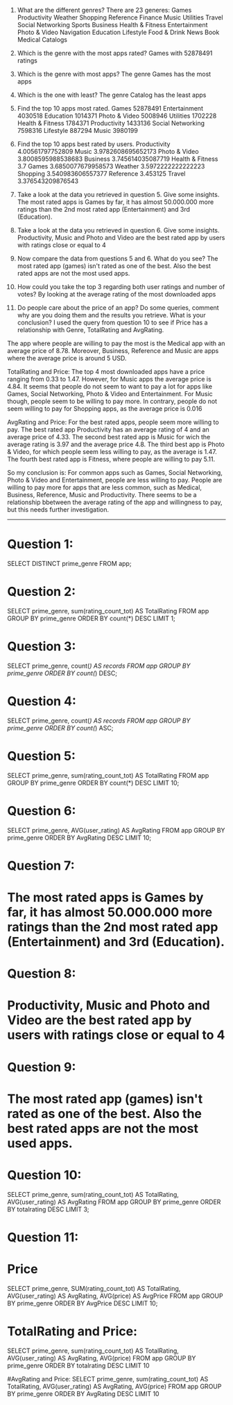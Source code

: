 1. What are the different genres?
There are 23 generes:
Games
Productivity
Weather
Shopping
Reference
Finance
Music
Utilities
Travel
Social Networking
Sports
Business
Health & Fitness
Entertainment
Photo & Video
Navigation
Education
Lifestyle
Food & Drink
News
Book
Medical
Catalogs

2. Which is the genre with the most apps rated?
Games with 52878491 ratings

3. Which is the genre with most apps?
The genre Games has the most apps

4. Which is the one with least?
The genre Catalog has the least apps

5. Find the top 10 apps most rated.
Games	52878491
Entertainment	4030518
Education	1014371
Photo & Video	5008946
Utilities	1702228
Health & Fitness	1784371
Productivity	1433136
Social Networking	7598316
Lifestyle	887294
Music	3980199

6. Find the top 10 apps best rated by users.
Productivity	4.00561797752809
Music	3.9782608695652173
Photo & Video	3.8008595988538683
Business	3.745614035087719
Health & Fitness	3.7
Games	3.6850077679958573
Weather	3.5972222222222223
Shopping	3.540983606557377
Reference	3.453125
Travel	3.376543209876543

7. Take a look at the data you retrieved in question 5. Give some insights.
The most rated apps is Games by far, it has almost 50.000.000 more ratings than the 2nd most rated app (Entertainment) and 3rd (Education).

8. Take a look at the data you retrieved in question 6. Give some insights.
Productivity, Music and Photo and Video are the best rated app by users with ratings close or equal to 4

9. Now compare the data from questions 5 and 6. What do you see?
The most rated app (games) isn't rated as one of the best. Also the best rated apps are not the most used apps.

10. How could you take the top 3 regarding both user ratings and number of votes?
By looking at the average rating of the most downloaded apps

11. Do people care about the price of an app? Do some queries, comment why are you doing them and the results you retrieve. What is your conclusion?
I used the query from question 10 to see if Price has a relationship with Genre, TotalRating and AvgRating. 

The app where people are willing to pay the most is the Medical app with an average price of 8.78. Moreover, Business, Reference and Music are apps where the average price is around 5 USD. 


TotalRating and Price:
The top 4 most downloaded apps have a price ranging from 0.33 to 1.47. However, for Music apps the average price is 4.84. It seems that people do not seem to want to pay a lot for apps like Games, Social Networking, Photo & Video and Entertainment. For Music though, people seem to be willing to pay more. In contrary, people do not seem willing to pay for Shopping apps, as the average price is 0.016

AvgRating and Price:
For the best rated apps, people seem more willing to pay. The best rated app Productivity has an average rating of 4 and an average price of 4.33. The second best rated app is Music for wich the average rating is 3.97 and the average price 4.8. The third best app is Photo & Video, for which people seem less willing to pay, as the average is 1.47. The fourth best rated app is Fitness, where people are willing to pay 5.11. 

So my conclusion is:
For common apps such as Games, Social Networking, Photo & Video and Entertainment, people are less willing to pay. People are willing to pay more for apps that are less common, such as Medical, Business, Reference, Music and Productivity. There seems to be a relationship bbetween the average rating of the app and willingness to pay, but this needs further investigation.


---

# Question 1:
SELECT DISTINCT prime_genre
FROM app;

# Question 2:
SELECT prime_genre, sum(rating_count_tot) AS TotalRating
FROM app
GROUP BY prime_genre
ORDER BY count(*) DESC
LIMIT 1;

# Question 3:
SELECT prime_genre, count(*) AS records
FROM app
GROUP BY prime_genre
ORDER BY count(*) DESC;

# Question 4: 
SELECT prime_genre, count(*) AS records
FROM app
GROUP BY prime_genre
ORDER BY count(*) ASC;

# Question 5:
SELECT prime_genre, sum(rating_count_tot) AS TotalRating
FROM app
GROUP BY prime_genre
ORDER BY count(*) DESC
LIMIT 10;

# Question 6:
SELECT prime_genre, AVG(user_rating) AS AvgRating
FROM app
GROUP BY prime_genre
ORDER BY AvgRating DESC
LIMIT 10;

# Question 7:
# The most rated apps is Games by far, it has almost 50.000.000 more ratings than the 2nd most rated app (Entertainment) and 3rd (Education).

# Question 8:
# Productivity, Music and Photo and Video are the best rated app by users with ratings close or equal to 4

# Question 9:
# The most rated app (games) isn't rated as one of the best. Also the best rated apps are not the most used apps.

# Question 10:
SELECT prime_genre, sum(rating_count_tot) AS TotalRating, AVG(user_rating) AS AvgRating
FROM app
GROUP BY prime_genre
ORDER BY totalrating DESC
LIMIT 3;

# Question 11:
# Price
SELECT prime_genre, SUM(rating_count_tot) AS TotalRating, AVG(user_rating) AS AvgRating, AVG(price) AS AvgPrice
FROM app
GROUP BY prime_genre
ORDER BY AvgPrice DESC
LIMIT 10;

# TotalRating and Price:
SELECT prime_genre, sum(rating_count_tot) AS TotalRating, AVG(user_rating) AS AvgRating, AVG(price)
FROM app
GROUP BY prime_genre
ORDER BY totalrating DESC
LIMIT 10

#AvgRating and Price:
SELECT prime_genre, sum(rating_count_tot) AS TotalRating, AVG(user_rating) AS AvgRating, AVG(price)
FROM app
GROUP BY prime_genre
ORDER BY AvgRating DESC
LIMIT 10